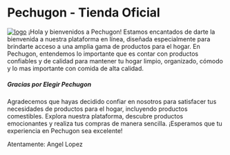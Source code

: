 #   Pechugon - Tienda Oficial   
[![logo](https://i.ibb.co/Z6YnFRS/logo.png "dsa")](https://i.ibb.co/Z6YnFRS/logo.png "dsa")
¡Hola y bienvenidos a Pechugon! Estamos encantados de darte la bienvenida a nuestra plataforma en línea, diseñada especialmente para brindarte acceso a una amplia gama de productos para el hogar. En Pechugon, entendemos lo importante que es contar con productos confiables y de calidad para mantener tu hogar limpio, organizado, cómodo y lo mas importante con comida de alta calidad.

##### Gracias por Elegir Pechugon
Agradecemos que hayas decidido confiar en nosotros para satisfacer tus necesidades de productos para el hogar, incluyendo productos comestibles. Explora nuestra plataforma, descubre productos emocionantes y realiza tus compras de manera sencilla. ¡Esperamos que tu experiencia en Pechugon sea excelente!

Atentamente:
Angel Lopez
